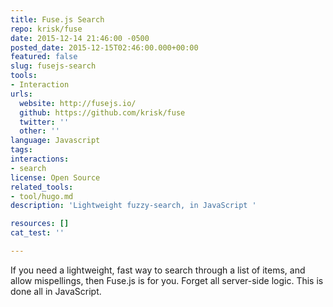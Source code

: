 ```yaml
---
title: Fuse.js Search
repo: krisk/fuse
date: 2015-12-14 21:46:00 -0500
posted_date: 2015-12-15T02:46:00.000+00:00
featured: false
slug: fusejs-search
tools:
- Interaction
urls:
  website: http://fusejs.io/
  github: https://github.com/krisk/fuse
  twitter: ''
  other: ''
language: Javascript
tags:
interactions:
- search
license: Open Source
related_tools:
- tool/hugo.md
description: 'Lightweight fuzzy-search, in JavaScript '

resources: []
cat_test: ''

---
```

If you need a lightweight, fast way to search through a list of items, and allow mispellings, then Fuse.js is for you. Forget all server-side logic. This is done all in JavaScript.
